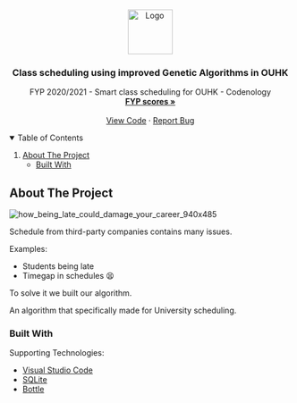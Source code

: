<!-- PROJECT LOGO -->
<br />
<p align="center">
  <a href="https://github.com/OP-Banana/Class-scheduling-using-improved-Genetic-Algorithms-in-OUHK">
    <img src="http://www.ouhk.edu.hk/PAU/AboutOUHK/University_identity/OUHK-logo.png" alt="Logo" height="80">
  </a>

  <h3 align="center">Class scheduling using improved Genetic Algorithms in OUHK</h3>

  <p align="center">
    FYP 2020/2021 - Smart class scheduling for OUHK - Codenology
    <br />
    <a href="https://computing.ouhk.edu.hk/fyp"><strong>FYP scores »</strong></a>
    <br />
    <br />
    <a href="https://github.com/OP-Banana/Class-scheduling-using-improved-Genetic-Algorithms-in-OUHK/">View Code</a>
    ·
    <a href="https://github.com/OP-Banana/Class-scheduling-using-improved-Genetic-Algorithms-in-OUHK/issues">Report Bug</a>
  </p>
</p>



<!-- TABLE OF CONTENTS -->
<details open="open">
  <summary>Table of Contents</summary>
  <ol>
    <li>
      <a href="#about-the-project">About The Project</a>
      <ul>
        <li><a href="#built-with">Built With</a></li>
      </ul>
    </li>
  </ol>
</details>



<!-- ABOUT THE PROJECT -->
## About The Project

![how_being_late_could_damage_your_career_940x485](https://user-images.githubusercontent.com/57297093/116307892-735abb80-a7d9-11eb-9329-6b66159621ad.jpg)

Schedule from third-party companies contains many issues.

Examples:
* Students being late
* Timegap in schedules 😫

To solve it we built our algorithm.

An algorithm that specifically made for University scheduling.

### Built With

Supporting Technologies:
* [Visual Studio Code](https://code.visualstudio.com)
* [SQLite](https://www.sqlite.org)
* [Bottle](https://bottlepy.org)

